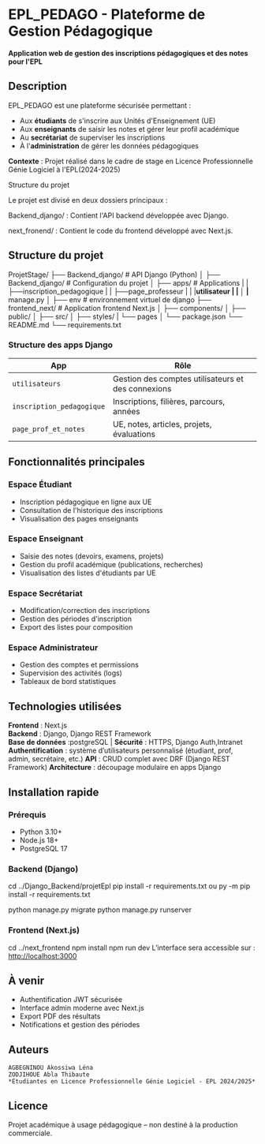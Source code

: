 # EPL_PEDAGO - Plateforme de Gestion Pédagogique


**Application web de gestion des inscriptions pédagogiques et des notes pour l'EPL**  


##  Description

EPL_PEDAGO est une plateforme sécurisée permettant :
- Aux **étudiants** de s'inscrire aux Unités d'Enseignement (UE)
- Aux **enseignants** de saisir les notes et gérer leur profil académique
- Au **secrétariat** de superviser les inscriptions
- À l'**administration** de gérer les données pédagogiques

**Contexte** : Projet réalisé dans le cadre de stage en Licence Professionnelle  Génie Logiciel à l'EPL(2024-2025)

Structure du projet

Le projet est divisé en deux dossiers principaux :

Backend_django/ : Contient l'API backend développée avec Django.

next_fronend/ : Contient le code du frontend développé avec Next.js.

##  Structure du projet

   ProjetStage/
├── Backend_django/                         # API Django (Python)
│ ├── Backend_django/                       # Configuration du projet
│ ├── apps/                                 # Applications 
| |     ├──inscription_pedagogique
| |     ├──page_professeur
| |     |__utilisateur 
| |
│ |__ manage.py
│
├── env                                 # environnement virtuel de django
├── frontend_next/                      # Application frontend Next.js
│ ├── components/
│ ├── public/
│ ├── src/
│       ├── styles/
 |      └── pages
│ └── package.json
└── README.md
└── requirements.txt

###  Structure des apps Django

| App | Rôle |
|-----|------|
| `utilisateurs` | Gestion des comptes utilisateurs et des connexions |
| `inscription_pedagogique` | Inscriptions, filières, parcours, années |
| `page_prof_et_notes` | UE, notes, articles, projets, évaluations |


##  Fonctionnalités principales

###  Espace Étudiant
- Inscription pédagogique en ligne aux UE
- Consultation de l'historique des inscriptions
- Visualisation des pages enseignants

###  Espace Enseignant
- Saisie des notes (devoirs, examens, projets)
- Gestion du profil académique (publications, recherches)
- Visualisation des listes d'étudiants par UE

###  Espace Secrétariat
- Modification/correction des inscriptions
- Gestion des périodes d'inscription
- Export des listes pour composition

###  Espace Administrateur
- Gestion des comptes et permissions
- Supervision des activités (logs)
- Tableaux de bord statistiques


## Technologies utilisées 

 **Frontend**  : Next.js        
 **Backend**   : Django, Django REST Framework         
 **Base de données**  :postgreSQL                       |
 **Sécurité**   :  HTTPS, Django Auth,Intranet 
 **Authentification** : système d’utilisateurs personnalisé (étudiant, prof, admin, secrétaire, etc.)
 **API** : CRUD complet avec DRF (Django REST Framework)
 **Architecture** : découpage modulaire en apps Django



## Installation rapide

### Prérequis
- Python 3.10+
- Node.js 18+
- PostgreSQL 17

### Backend (Django)
cd ../Django_Backend/projetEpl
pip install -r requirements.txt ou py -m pip install -r requirements.txt

python manage.py migrate
python manage.py runserver

### Frontend (Next.js)
cd ../next_frontend
npm install
npm run dev
L’interface sera accessible sur : [http://localhost:3000](http://localhost:3000)


##  À venir

- Authentification JWT sécurisée
- Interface admin moderne avec Next.js
- Export PDF des résultats
- Notifications et gestion des périodes

## Auteurs
    AGBEGNINOU Akossiwa Léna
    ZODJIHOUE Abla Thibaute
    *Étudiantes en Licence Professionnelle Génie Logiciel - EPL 2024/2025*

## Licence
Projet académique à usage pédagogique – non destiné à la production commerciale.



